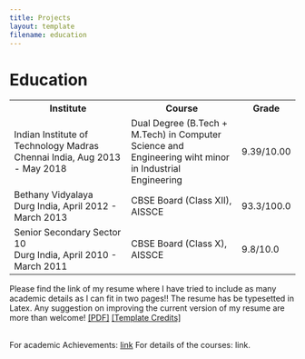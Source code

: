 ```yaml
---
title: Projects
layout: template
filename: education
--- 
```


# Education

<table width="100%" align="center" border="0" cellspacing="0">
         <tr>
                  <th width="46.5%">Institute</th>
                  <th width="43.5%">Course</th>
                  <th width="10%">Grade</th>
         </tr>
         <tr>
                  <td width="46.5%">Indian Institute of Technology Madras<br>Chennai India, Aug 2013 - May 2018</td>
                  <td width="43.5%">Dual Degree (B.Tech + M.Tech) in Computer Science and Engineering wiht minor in Industrial Engineering</td>
                  <td width="10%">9.39/10.00</td>
         </tr>
         <tr>
                  <td width="46.5%">Bethany Vidyalaya<br>Durg India, April 2012 - March 2013</td>
                  <td width="43.5%">CBSE Board (Class XII), AISSCE</td>
                  <td width="10%">93.3/100.0</td>
         </tr>
         <tr>
                  <td width="46.5%">Senior Secondary Sector 10<br>Durg India, April 2010 - March 2011</td>
                  <td width="43.5%">CBSE Board (Class X), AISSCE</td>
                  <td width="10%">9.8/10.0</td>
         </tr>
</table>
Please find the link of my resume where I have tried to include as many academic details as I can fit in two pages!! The resume has be typesetted in Latex. Any suggestion on improving the current version of my resume are more than welcome! <a href="documents/resume_ishu_two_page.pdf" target="_blank">[PDF]</a> <a href="https://www.overleaf.com/latex/examples/curriculum-vitae/ztykfkztnqfh#.WgLxIryWaIZ" target="_blank">[Template Credits]</a><br><br>

For academic Achievements: <a href="academic_achievements.md" target="_blank">link</a>
For details of the courses: link.
<!--
Some of the relavant and important courses taken during my time at Indian Institute of Technology are as follows:
<ul>
         <li>Computer Science:
                  <ul>
                           <li>Artificial Intelligence: Deep Learning, Natural Language Processing, Machine Learning, Kernel Methods</li>
                           <li>Theory: Data Structures and Algorithms +, Distributed Network Algorithms, Topics in Complexity Theory, Language Machines and Computation</li>
                           <li>Systems: Software Engineering +, Operating Systems +, Computer Networks +, Introduction to
Database Systems +, Compiler Design +, Principles of Communication</li>
                           <li>Hradware: Computer System Design +, Computer Organization +, Switching
Theory and Digital Design +</li>
                  </ul></li>
         <li>Math: Convex Optimization, Number Theory, Linear Algebra, Probability, Graph Theory, Calculus I, Calculus II</li>
         <li>Industrial Engineering: Economics, Operation Research, Industrial Engineering, Computer Simulations</li>
</ul>
The courses with + had a separate lab component also!
-->
